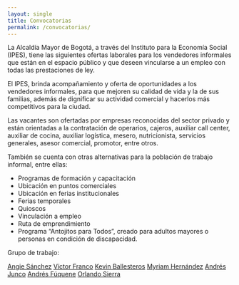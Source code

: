 ```yaml
---
layout: single
title: Convocatorias
permalink: /convocatorias/
---
```


La Alcaldía Mayor de Bogotá, a través del Instituto para la Economía Social (IPES), tiene las siguientes ofertas laborales para los vendedores informales que están en el espacio público y que deseen vincularse a un empleo con todas las prestaciones de ley.

El IPES, brinda acompañamiento y oferta de oportunidades a los vendedores informales, para que mejoren su calidad de vida y la de sus familias, además de dignificar su actividad comercial y hacerlos más competitivos para la ciudad.

Las vacantes son ofertadas por empresas reconocidas del sector privado y están orientadas a la contratación de operarios, cajeros, auxiliar call center, auxiliar de cocina, auxiliar logística, mesero, nutricionista, servicios generales, asesor comercial, promotor, entre otros.

También se cuenta con otras alternativas para la población de trabajo informal, entre ellas:

- Programas de formación y capacitación
- Ubicación en puntos comerciales
- Ubicación en ferias institucionales
- Ferias temporales
- Quioscos
- Vinculación a empleo
- Ruta de emprendimiento
- Programa “Antojitos para Todos”, creado para adultos mayores o personas en condición de discapacidad.



Grupo de trabajo:

[Angie Sánchez](https://www.vifrac.com/)
[Víctor Franco](https://www.vifrac.com/)
[Kevin Ballesteros](https://www.vifrac.com/)
[Myriam Hernández](https://www.vifrac.com/)
[Andrés Junco](https://www.vifrac.com/)
[Andrés Fúquene](https://www.vifrac.com/)
[Orlando Sierra](https://www.vifrac.com/)
